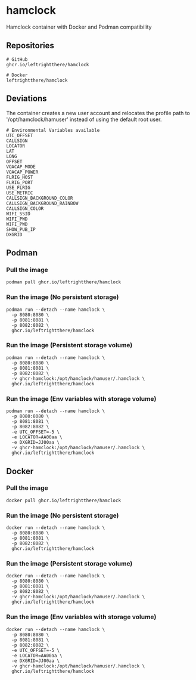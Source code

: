 # hamclock
Hamclock container with Docker and Podman compatibility

## Repositories
```
# GitHub
ghcr.io/leftrightthere/hamclock

# Docker
leftrightthere/hamclock
```

## Deviations

The container creates a new user account and relocates the profile path to '/opt/hamclock/hamuser' instead of using the default root user.
```
# Environmental Variables available
UTC_OFFSET
CALLSIGN
LOCATOR
LAT
LONG
OFFSET
VOACAP_MODE
VOACAP_POWER
FLRIG_HOST
FLRIG_PORT
USE_FLRIG
USE_METRIC
CALLSIGN_BACKGROUND_COLOR
CALLSIGN_BACKGROUND_RAINBOW
CALLSIGN_COLOR
WIFI_SSID
WIFI_PWD
WIFI_PWD
SHOW_PUB_IP
DXGRID
```


## Podman

### Pull the image
```
podman pull ghcr.io/leftrightthere/hamclock
```
### Run the image (No persistent storage)
```
podman run --detach --name hamclock \
  -p 8080:8080 \
  -p 8081:8081 \
  -p 8082:8082 \
  ghcr.io/leftrightthere/hamclock
```
### Run the image (Persistent storage volume)
```
podman run --detach --name hamclock \
  -p 8080:8080 \
  -p 8081:8081 \
  -p 8082:8082 \
  -v ghcr-hamclock:/opt/hamclock/hamuser/.hamclock \
  ghcr.io/leftrightthere/hamclock
```
### Run the image (Env variables with storage volume)
```
podman run --detach --name hamclock \
  -p 8080:8080 \
  -p 8081:8081 \
  -p 8082:8082 \
  -e UTC_OFFSET=-5 \
  -e LOCATOR=AA00aa \
  -e DXGRID=JJ00aa \
  -v ghcr-hamclock:/opt/hamclock/hamuser/.hamclock \
  ghcr.io/leftrightthere/hamclock
```
## Docker

### Pull the image
```
docker pull ghcr.io/leftrightthere/hamclock
```
### Run the image (No persistent storage)
```
docker run --detach --name hamclock \
  -p 8080:8080 \
  -p 8081:8081 \
  -p 8082:8082 \
  ghcr.io/leftrightthere/hamclock
```
### Run the image (Persistent storage volume)
```
docker run --detach --name hamclock \
  -p 8080:8080 \
  -p 8081:8081 \
  -p 8082:8082 \
  -v ghcr-hamclock:/opt/hamclock/hamuser/.hamclock \
  ghcr.io/leftrightthere/hamclock
```
### Run the image (Env variables with storage volume)
```
docker run --detach --name hamclock \
  -p 8080:8080 \
  -p 8081:8081 \
  -p 8082:8082 \
  -e UTC_OFFSET=-5 \
  -e LOCATOR=AA00aa \
  -e DXGRID=JJ00aa \
  -v ghcr-hamclock:/opt/hamclock/hamuser/.hamclock \
  ghcr.io/leftrightthere/hamclock
```
